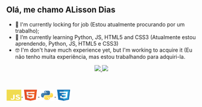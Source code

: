## Olá, me chamo ALisson Dias
- 🔭 I'm currently locking for job (Estou atualmente procurando por um trabalho);
- 🌱 I’m currently learning Python, JS, HTML5 and CSS3 (Atualmente estou aprendendo, Python, JS, HTML5 e CSS3)
- 🤓 I'm don't have much experience yet, but I'm working to acquire it (Eu não tenho muita experiência, mas estou trabalhando para adquiri-la.

<div align="center">
  <a href="https://github.com/alissondias99">
  <img height="180em" src="https://github-readme-stats.vercel.app/api?username=alissondias99&show_icons=true&theme=dark&include_all_commits=true&count_private=true"/>
  <img height="180em" src="https://github-readme-stats.vercel.app/api/top-langs/?username=alissondias99&layout=compact&langs_count=7&theme=dark"/>
</div>

 ##
  <div style="display: inline_block"><br>
  <img align="center" alt="Rafa-Js" height="30" width="40" src="https://raw.githubusercontent.com/devicons/devicon/master/icons/javascript/javascript-plain.svg">
  <img align="center" alt="Rafa-HTML" height="30" width="40" src="https://raw.githubusercontent.com/devicons/devicon/master/icons/html5/html5-original.svg">
  <img align="center" alt="Rafa-Python" height="30" width="40" src="https://raw.githubusercontent.com/devicons/devicon/master/icons/python/python-original.svg">
  <img align="center" alt="Rafa-Csharp" height="30" width="40" src="https://raw.githubusercontent.com/devicons/devicon/master/icons/css3/css3-original.svg">
</div>
  
  ##
    
